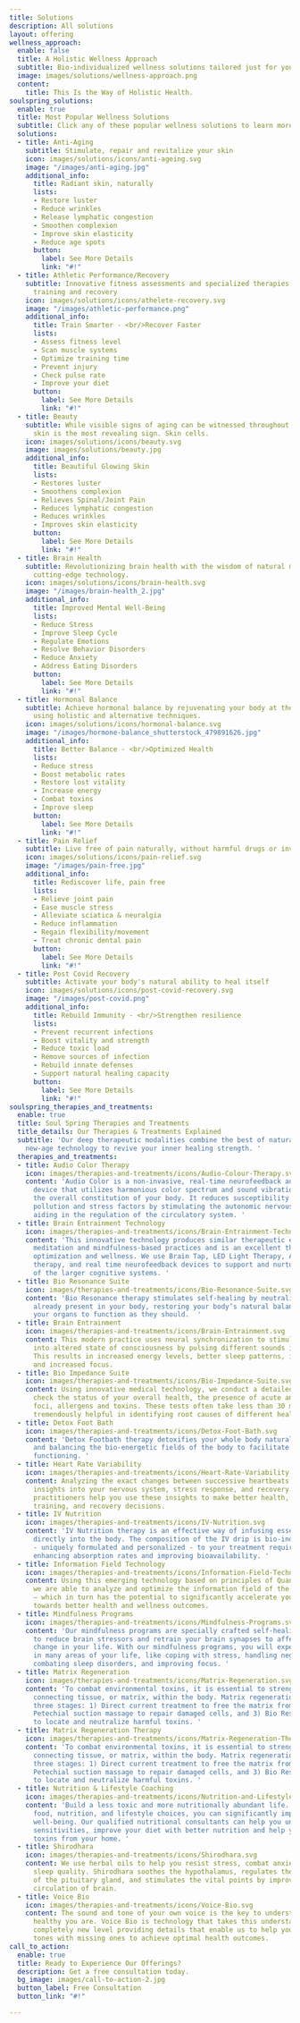 ```yaml
---
title: Solutions
description: All solutions
layout: offering
wellness_approach:
  enable: false
  title: A Holistic Wellness Approach
  subtitle: Bio-individualized wellness solutions tailored just for you
  image: images/solutions/wellness-approach.png
  content:
    title: This Is the Way of Holistic Health.
soulspring_solutions:
  enable: true
  title: Most Popular Wellness Solutions
  subtitle: Click any of these popular wellness solutions to learn more.
  solutions:
  - title: Anti-Aging
    subtitle: Stimulate, repair and revitalize your skin
    icon: images/solutions/icons/anti-ageing.svg
    image: "/images/anti-aging.jpg"
    additional_info:
      title: Radiant skin, naturally
      lists:
      - Restore luster
      - Reduce wrinkles
      - Release lymphatic congestion
      - Smoothen complexion
      - Improve skin elasticity
      - Reduce age spots
      button:
        label: See More Details
        link: "#!"
  - title: Athletic Performance/Recovery
    subtitle: Innovative fitness assessments and specialized therapies for optimized
      training and recovery
    icon: images/solutions/icons/athelete-recovery.svg
    image: "/images/athletic-performance.png"
    additional_info:
      title: Train Smarter - <br/>Recover Faster
      lists:
      - Assess fitness level
      - Scan muscle systems
      - Optimize training time
      - Prevent injury
      - Check pulse rate
      - Improve your diet
      button:
        label: See More Details
        link: "#!"
  - title: Beauty
    subtitle: While visible signs of aging can be witnessed throughout the body, your
      skin is the most revealing sign. Skin cells.
    icon: images/solutions/icons/beauty.svg
    image: images/solutions/beauty.jpg
    additional_info:
      title: Beautiful Glowing Skin
      lists:
      - Restores luster
      - Smoothens complexion
      - Relieves Spinal/Joint Pain
      - Reduces lymphatic congestion
      - Reduces wrinkles
      - Improves skin elasticity
      button:
        label: See More Details
        link: "#!"
  - title: Brain Health
    subtitle: Revolutionizing brain health with the wisdom of natural medicine and
      cutting-edge technology.
    icon: images/solutions/icons/brain-health.svg
    image: "/images/brain-health_2.jpg"
    additional_info:
      title: Improved Mental Well-Being
      lists:
      - Reduce Stress
      - Improve Sleep Cycle
      - Regulate Emotions
      - Resolve Behavior Disorders
      - Reduce Anxiety
      - Address Eating Disorders
      button:
        label: See More Details
        link: "#!"
  - title: Hormonal Balance
    subtitle: Achieve hormonal balance by rejuvenating your body at the cellular level
      using holistic and alternative techniques.
    icon: images/solutions/icons/hormonal-balance.svg
    image: "/images/hormone-balance_shutterstock_479891626.jpg"
    additional_info:
      title: Better Balance - <br/>Optimized Health
      lists:
      - Reduce stress
      - Boost metabolic rates
      - Restore lost vitality
      - Increase energy
      - Combat toxins
      - Improve sleep
      button:
        label: See More Details
        link: "#!"
  - title: Pain Relief
    subtitle: Live free of pain naturally, without harmful drugs or invasive procedures.
    icon: images/solutions/icons/pain-relief.svg
    image: "/images/pain-free.jpg"
    additional_info:
      title: Rediscover life, pain free
      lists:
      - Relieve joint pain
      - Ease muscle stress
      - Alleviate sciatica & neuralgia
      - Reduce inflammation
      - Regain flexibility/movement
      - Treat chronic dental pain
      button:
        label: See More Details
        link: "#!"
  - title: Post Covid Recovery
    subtitle: Activate your body's natural ability to heal itself
    icon: images/solutions/icons/post-covid-recovery.svg
    image: "/images/post-covid.png"
    additional_info:
      title: Rebuild Immunity - <br/>Strengthen resilience
      lists:
      - Prevent recurrent infections
      - Boost vitality and strength
      - Reduce toxic load
      - Remove sources of infection
      - Rebuild innate defenses
      - Support natural healing capacity
      button:
        label: See More Details
        link: "#!"
soulspring_therapies_and_treatments:
  enable: true
  title: Soul Spring Therapies and Treatments
  title_details: Our Therapies & Treatments Explained
  subtitle: 'Our deep therapeutic modalities combine the best of natural science and
    new-age technology to revive your inner healing strength. '
  therapies_and_treatments:
  - title: Audio Color Therapy
    icon: images/therapies-and-treatments/icons/Audio-Colour-Therapy.svg
    content: 'Audio Color is a non-invasive, real-time neurofeedback and self-therapy
      device that utilizes harmonious color spectrum and sound vibrations to reinforce
      the overall constitution of your body. It reduces susceptibility to environmental
      pollution and stress factors by stimulating the autonomic nervous system and
      aiding in the regulation of the circulatory system. '
  - title: Brain Entrainment Technology
    icon: images/therapies-and-treatments/icons/Brain-Entrainment-Technology.svg
    content: 'This innovative technology produces similar therapeutic effects as regular
      meditation and mindfulness-based practices and is an excellent therapy for brain
      optimization and wellness. We use Brain Tap, LED Light Therapy, Audio Color
      therapy, and real time neurofeedback devices to support and nurture the performance
      of the larger cognitive systems. '
  - title: Bio Resonance Suite
    icon: images/therapies-and-treatments/icons/Bio-Resonance-Suite.svg
    content: 'Bio Resonance therapy stimulates self-healing by neutralizing toxins
      already present in your body, restoring your body’s natural balance and allowing
      your organs to function as they should.  '
  - title: Brain Entrainment
    icon: images/therapies-and-treatments/icons/Brain-Entrainment.svg
    content: This modern practice uses neural synchronization to stimulate the brain
      into altered state of consciousness by pulsing different sounds in your ears.
      This results in increased energy levels, better sleep patterns, improved learning,
      and increased focus.
  - title: Bio Impedance Suite
    icon: images/therapies-and-treatments/icons/Bio-Impedance-Suite.svg
    content: Using innovative medical technology, we conduct a detailed analysis to
      check the status of your overall health, the presence of acute and chronic inflammation
      foci, allergens and toxins. These tests often take less than 30 mins and are
      tremendously helpful in identifying root causes of different health conditions.
  - title: Detox Foot Bath
    icon: images/therapies-and-treatments/icons/Detox-Foot-Bath.svg
    content: 'Detox Footbath therapy detoxifies your whole body naturally by stimulating
      and balancing the bio-energetic fields of the body to facilitate better organ
      functioning. '
  - title: Heart Rate Variability
    icon: images/therapies-and-treatments/icons/Heart-Rate-Variability.svg
    content: Analyzing the exact changes between successive heartbeats can give valuable
      insights into your nervous system, stress response, and recovery activity. Our
      practitioners help you use these insights to make better health, nutrition,
      training, and recovery decisions.
  - title: IV Nutrition
    icon: images/therapies-and-treatments/icons/IV-Nutrition.svg
    content: 'IV Nutrition therapy is an effective way of infusing essential nutrients
      directly into the body. The composition of the IV drip is bio-individualized
      - uniquely formulated and personalized - to your treatment requirements, thereby
      enhancing absorption rates and improving bioavailability. '
  - title: Information Field Technology
    icon: images/therapies-and-treatments/icons/Information-Field-Technology.svg
    content: Using this emerging technology based on principles of Quantum Physics,
      we are able to analyze and optimize the information field of the human body
      – which in turn has the potential to significantly accelerate your progress
      towards better health and wellness outcomes.
  - title: Mindfulness Programs
    icon: images/therapies-and-treatments/icons/Mindfulness-Programs.svg
    content: 'Our mindfulness programs are specially crafted self-healing sessions
      to reduce brain stressors and retrain your brain synapses to affect a positive
      change in your life. With our mindfulness programs, you will experience a shift
      in many areas of your life, like coping with stress, handling negative emotions,
      combating sleep disorders, and improving focus. '
  - title: Matrix Regeneration
    icon: images/therapies-and-treatments/icons/Matrix-Regeneration.svg
    content: 'To combat environmental toxins, it is essential to strengthen the soft
      connecting tissue, or matrix, within the body. Matrix regeneration therapy comprises
      three stages: 1) Direct current treatment to free the matrix from toxins, 2)
      Petechial suction massage to repair damaged cells, and 3) Bio Resonance Therapy
      to locate and neutralize harmful toxins. '
  - title: Matrix Regeneration Therapy
    icon: images/therapies-and-treatments/icons/Matrix-Regeneration-Therapy.svg
    content: 'To combat environmental toxins, it is essential to strengthen the soft
      connecting tissue, or matrix, within the body. Matrix regeneration therapy comprises
      three stages: 1) Direct current treatment to free the matrix from toxins, 2)
      Petechial suction massage to repair damaged cells, and 3) Bio Resonance Therapy
      to locate and neutralize harmful toxins. '
  - title: Nutrition & Lifestyle Coaching
    icon: images/therapies-and-treatments/icons/Nutrition-and-Lifestyle-Coaching.svg
    content: 'Build a less toxic and more nutritionally abundant life. By improving
      food, nutrition, and lifestyle choices, you can significantly improve your overall
      well-being. Our qualified nutritional consultants can help you uncover food
      sensitivities, improve your diet with better nutrition and help you remove hidden
      toxins from your home. '
  - title: Shirodhara
    icon: images/therapies-and-treatments/icons/Shirodhara.svg
    content: We use herbal oils to help you resist stress, combat anxiety, and improve
      sleep quality. Shirodhara soothes the hypothalamus, regulates the functions
      of the pituitary gland, and stimulates the vital points by improving the blood
      circulation of brain.
  - title: Voice Bio
    icon: images/therapies-and-treatments/icons/Voice-Bio.svg
    content: The sound and tone of your own voice is the key to understanding how
      healthy you are. Voice Bio is technology that takes this understanding to a
      completely new level providing details that enable us to help you balance overactive
      tones with missing ones to achieve optimal health outcomes.
call_to_action:
  enable: true
  title: Ready to Experience Our Offerings?
  description: Get a free consultation today.
  bg_image: images/call-to-action-2.jpg
  button_label: Free Consultation
  button_link: "#!"

---
```

